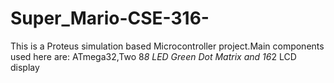 # Super_Mario-CSE-316-
This is a Proteus simulation based Microcontroller project.Main components used here are:
ATmega32,Two 8*8 LED Green Dot Matrix and 16*2 LCD display
